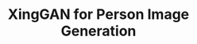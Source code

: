 ---
title: "XingGAN for Person Image Generation"
year: 2020
pdf_url: "https://arxiv.org/pdf/2007.09278.pdf"
category: "vision"
author_list: "Hao Tang, Song Bai, Li Zhang, Philip H.S. Torr, Nicu Sebe"
grant: ""
pub_in: "European Conference on Computer Vision 2020"
---